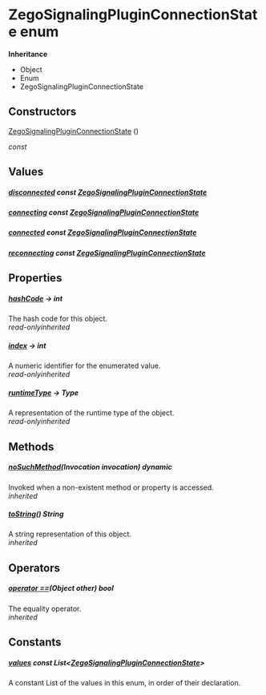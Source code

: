 


# ZegoSignalingPluginConnectionState enum










**Inheritance**

- Object
- Enum
- ZegoSignalingPluginConnectionState






## Constructors

[ZegoSignalingPluginConnectionState](../zego_uikit_prebuilt_live_audio_room/ZegoSignalingPluginConnectionState/ZegoSignalingPluginConnectionState.md) ()

  _const_ 


## Values

##### [disconnected](../zego_uikit_prebuilt_live_audio_room/ZegoSignalingPluginConnectionState.md) const [ZegoSignalingPluginConnectionState](../zego_uikit_prebuilt_live_audio_room/ZegoSignalingPluginConnectionState.md)



  




##### [connecting](../zego_uikit_prebuilt_live_audio_room/ZegoSignalingPluginConnectionState.md) const [ZegoSignalingPluginConnectionState](../zego_uikit_prebuilt_live_audio_room/ZegoSignalingPluginConnectionState.md)



  




##### [connected](../zego_uikit_prebuilt_live_audio_room/ZegoSignalingPluginConnectionState.md) const [ZegoSignalingPluginConnectionState](../zego_uikit_prebuilt_live_audio_room/ZegoSignalingPluginConnectionState.md)



  




##### [reconnecting](../zego_uikit_prebuilt_live_audio_room/ZegoSignalingPluginConnectionState.md) const [ZegoSignalingPluginConnectionState](../zego_uikit_prebuilt_live_audio_room/ZegoSignalingPluginConnectionState.md)



  





## Properties

##### [hashCode](../zego_uikit_prebuilt_live_audio_room/ZegoSignalingPluginConnectionState/hashCode.md) &#8594; int



The hash code for this object.  
_<span class="feature">read-only</span><span class="feature">inherited</span>_



##### [index](../zego_uikit_prebuilt_live_audio_room/ZegoSignalingPluginConnectionState/index.md) &#8594; int



A numeric identifier for the enumerated value.  
_<span class="feature">read-only</span><span class="feature">inherited</span>_



##### [runtimeType](../zego_uikit_prebuilt_live_audio_room/ZegoSignalingPluginConnectionState/runtimeType.md) &#8594; Type



A representation of the runtime type of the object.  
_<span class="feature">read-only</span><span class="feature">inherited</span>_





## Methods

##### [noSuchMethod](../zego_uikit_prebuilt_live_audio_room/ZegoSignalingPluginConnectionState/noSuchMethod.md)(Invocation invocation) dynamic



Invoked when a non-existent method or property is accessed.  
_<span class="feature">inherited</span>_



##### [toString](../zego_uikit_prebuilt_live_audio_room/ZegoSignalingPluginConnectionState/toString.md)() String



A string representation of this object.  
_<span class="feature">inherited</span>_





## Operators

##### [operator ==](../zego_uikit_prebuilt_live_audio_room/ZegoSignalingPluginConnectionState/operator_equals.md)(Object other) bool



The equality operator.  
_<span class="feature">inherited</span>_










## Constants

##### [values](../zego_uikit_prebuilt_live_audio_room/ZegoSignalingPluginConnectionState/values-constant.md) const List&lt;[ZegoSignalingPluginConnectionState](../zego_uikit_prebuilt_live_audio_room/ZegoSignalingPluginConnectionState.md)>



A constant List of the values in this enum, in order of their declaration.  









